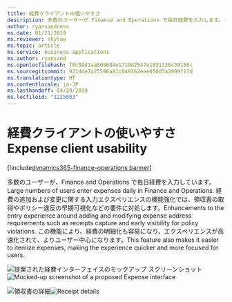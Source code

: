 ```yaml
---
title: 経費クライアントの使いやすさ
description: 多数のユーザーが Finance and Operations で毎日経費を入力します。この機能により、経費処理要件を追加および変更するためのエクスペリエンスが向上します。
author: ryansandness
ms.date: 01/21/2019
ms.reviewer: shylaw
ms.topic: article
ms.service: business-applications
ms.author: ryansand
ms.openlocfilehash: f8c59d1aa805684e1719d2547e1831326c39156c
ms.sourcegitcommit: 921dde7a25596a81c049162eee650d7a2009f17d
ms.translationtype: HT
ms.contentlocale: ja-JP
ms.lasthandoff: 04/29/2019
ms.locfileid: "1225003"
---
```

#  <a name="expense-client-usability"></a><span data-ttu-id="2c4ca-103">経費クライアントの使いやすさ</span><span class="sxs-lookup"><span data-stu-id="2c4ca-103">Expense client usability</span></span>
[!include[dynamics365-finance-operations banner](../includes/dynamics365-finance-operations.md)]



<span data-ttu-id="2c4ca-104">多数のユーザーが、Finance and Operations で毎日経費を入力しています。</span><span class="sxs-lookup"><span data-stu-id="2c4ca-104">Large numbers of users enter expenses daily in Finance and Operations.</span></span> <span data-ttu-id="2c4ca-105">経費の追加および変更に関する入力エクスペリエンスの機能強化では、領収書の取得やポリシー違反の早期可視化などの要件に対処します。</span><span class="sxs-lookup"><span data-stu-id="2c4ca-105">Enhancements to the entry experience around adding and modifying expense address requirements such as receipts capture and early visibility for policy violations.</span></span> <span data-ttu-id="2c4ca-106">この機能により、経費の明細化も容易になり、エクスペリエンスが高速化されて、よりユーザー中心になります。</span><span class="sxs-lookup"><span data-stu-id="2c4ca-106">This feature also makes it easier to itemize expenses, making the experience quicker and more focused for users.</span></span>

<span data-ttu-id="2c4ca-107">![提案された経費インターフェイスのモックアップ スクリーンショット](media/expense-client-usability-1.png "経費入力のスクリーンショット")</span><span class="sxs-lookup"><span data-stu-id="2c4ca-107">![Mocked-up screenshot of a proposed Expense interface](media/expense-client-usability-1.png "Expense entry screenshot")</span></span>
<!-- Content Placeholder 4 -->

<span data-ttu-id="2c4ca-108">![領収書の詳細](media/expense-client-usability-2.png "領収書の詳細")</span><span class="sxs-lookup"><span data-stu-id="2c4ca-108">![Receipt details](media/expense-client-usability-2.png "Receipt details")</span></span>
<!-- Content Placeholder 4 -->

